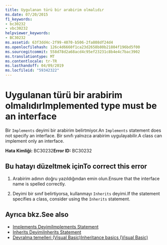 ```yaml
---
title: Uygulanan türü bir arabirim olmalıdır
ms.date: 07/20/2015
f1_keywords:
- bc30232
- vbc30232
helpviewer_keywords:
- BC30232
ms.assetid: 63f3dd4c-2f99-4070-b506-2fa808df24d4
ms.openlocfilehash: 126c4d6660f1ca23d2658b80b21804f196bd5f00
ms.sourcegitcommit: 558d78d2a68acd4c95ef23231c8b4e4c7bac3902
ms.translationtype: MT
ms.contentlocale: tr-TR
ms.lasthandoff: 04/09/2019
ms.locfileid: "59342322"
---
```

# <a name="implemented-type-must-be-an-interface"></a><span data-ttu-id="46602-102">Uygulanan türü bir arabirim olmalıdır</span><span class="sxs-lookup"><span data-stu-id="46602-102">Implemented type must be an interface</span></span>
<span data-ttu-id="46602-103">Bir `Implements` deyimi bir arabirim belirtmiyor.</span><span class="sxs-lookup"><span data-stu-id="46602-103">An `Implements` statement does not specify an interface.</span></span> <span data-ttu-id="46602-104">Bir sınıfı yalnızca arabirim uygulayabilir.</span><span class="sxs-lookup"><span data-stu-id="46602-104">A class can implement only an interface.</span></span>  
  
 <span data-ttu-id="46602-105">**Hata Kimliği:** BC30232</span><span class="sxs-lookup"><span data-stu-id="46602-105">**Error ID:** BC30232</span></span>  
  
## <a name="to-correct-this-error"></a><span data-ttu-id="46602-106">Bu hatayı düzeltmek için</span><span class="sxs-lookup"><span data-stu-id="46602-106">To correct this error</span></span>  
  
1. <span data-ttu-id="46602-107">Arabirim adının doğru yazıldığından emin olun.</span><span class="sxs-lookup"><span data-stu-id="46602-107">Ensure that the interface name is spelled correctly.</span></span>  
  
2. <span data-ttu-id="46602-108">Deyimi bir sınıf belirtiyorsa, kullanmayı `Inherits` deyimi.</span><span class="sxs-lookup"><span data-stu-id="46602-108">If the statement specifies a class, consider using the `Inherits` statement.</span></span>  
  
## <a name="see-also"></a><span data-ttu-id="46602-109">Ayrıca bkz.</span><span class="sxs-lookup"><span data-stu-id="46602-109">See also</span></span>

- [<span data-ttu-id="46602-110">Implements Deyimi</span><span class="sxs-lookup"><span data-stu-id="46602-110">Implements Statement</span></span>](../../visual-basic/language-reference/statements/implements-statement.md)
- [<span data-ttu-id="46602-111">Inherits Deyimi</span><span class="sxs-lookup"><span data-stu-id="46602-111">Inherits Statement</span></span>](../../visual-basic/language-reference/statements/inherits-statement.md)
- [<span data-ttu-id="46602-112">Devralma temelleri (Visual Basic)</span><span class="sxs-lookup"><span data-stu-id="46602-112">Inheritance basics (Visual Basic)</span></span>](~/docs/visual-basic/programming-guide/language-features/objects-and-classes/inheritance-basics.md)
